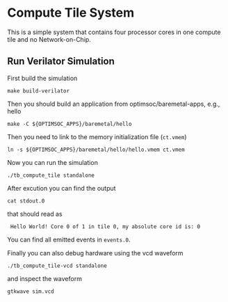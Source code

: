 # Compute Tile System

This is a simple system that contains four processor cores in one
compute tile and no Network-on-Chip.

## Run Verilator Simulation

First build the simulation

    make build-verilator

Then you should build an application from optimsoc/baremetal-apps,
e.g., hello

    make -C ${OPTIMSOC_APPS}/baremetal/hello

Then you need to link to the memory initialization file (`ct.vmem`)

    ln -s ${OPTIMSOC_APPS}/baremetal/hello/hello.vmem ct.vmem

Now you can run the simulation

    ./tb_compute_tile standalone

After excution you can find the output

    cat stdout.0

that should read as

     Hello World! Core 0 of 1 in tile 0, my absolute core id is: 0

You can find all emitted events in `events.0`.

Finally you can also debug hardware using the vcd waveform

    ./tb_compute_tile-vcd standalone

and inspect the waveform

    gtkwave sim.vcd